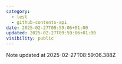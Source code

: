 ```yaml
---
category:
  - test
  - github-contents-api
date: 2025-02-27T09:59:06+01:00
updated: 2025-02-27T09:59:06+01:00
visibility: public
---
```


Note updated at 2025-02-27T08:59:06.388Z